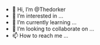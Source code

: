 - 👋 Hi, I’m @Thedorker
- 👀 I’m interested in ...
- 🌱 I’m currently learning ...
- 💞️ I’m looking to collaborate on ...
- 📫 How to reach me ...

<!---
Thedorker/Thedorker is a ✨ special ✨ repository because its `README.md` (this file) appears on your GitHub profile.
You can click the Preview link to take a look at your changes.
--->
